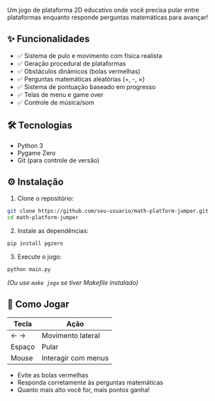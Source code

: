 Um jogo de plataforma 2D educativo onde você precisa pular entre plataformas enquanto responde perguntas matemáticas para avançar!

## ✨ Funcionalidades

- ✅ Sistema de pulo e movimento com física realista
- ✅ Geração procedural de plataformas
- ✅ Obstáculos dinâmicos (bolas vermelhas)
- ✅ Perguntas matemáticas aleatórias (+, -, ×)
- ✅ Sistema de pontuação baseado em progresso
- ✅ Telas de menu e game over
- ✅ Controle de música/som

## 🛠️ Tecnologias

- Python 3
- Pygame Zero
- Git (para controle de versão)

## ⚙️ Instalação

1. Clone o repositório:
```bash
git clone https://github.com/seu-usuario/math-platform-jumper.git
cd math-platform-jumper
```

2. Instale as dependências:
```bash
pip install pgzero
```

3. Execute o jogo:
```bash
python main.py
```
*(Ou use `make jogo` se tiver Makefile instalado)*

## 🎯 Como Jogar

| Tecla | Ação |
|-------|------|
| ← →   | Movimento lateral |
| Espaço | Pular |
| Mouse | Interagir com menus |

- Evite as bolas vermelhas
- Responda corretamente às perguntas matemáticas
- Quanto mais alto você for, mais pontos ganha!

